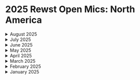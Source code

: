 # 2025 Rewst Open Mics: North America

<details>

<summary>August 2025</summary>

[august-22-2025-self-serve-portals-that-turn-staff-ideas-into-automations.md](august-22-2025-self-serve-portals-that-turn-staff-ideas-into-automations.md "mention")&#x20;

[august-15-2025-how-msps-are-using-ai-for-automation-today.md](august-15-2025-how-msps-are-using-ai-for-automation-today.md "mention")

[august-8-2025-automating-license-purchase-requests-via-teams.md](august-8-2025-automating-license-purchase-requests-via-teams.md "mention")

[august-1-2025.md](august-1-2025.md "mention")

</details>

<details>

<summary>July 2025</summary>

[july-25-2025-how-to-streamline-your-automations-with-organization-tags.md](july-25-2025-how-to-streamline-your-automations-with-organization-tags.md "mention")

[july-18-2025-mastering-ms-teams-automations.md](july-18-2025-mastering-ms-teams-automations.md "mention")

[july-11-2025-a-fedex-automation-that-delivers.md](july-11-2025-a-fedex-automation-that-delivers.md "mention")

[july-4-2025-the-value-of-learning-with-a-noob-mindset.md](july-4-2025-the-value-of-learning-with-a-noob-mindset.md "mention")

</details>

<details>

<summary>June 2025</summary>

[june-27-2025-the-big-news-from-flow-2025.md](june-27-2025-the-big-news-from-flow-2025.md "mention")

[june-20-2025-the-psa-automations-that-quietly-saves-hours-every-week.md](june-20-2025-the-psa-automations-that-quietly-saves-hours-every-week.md "mention")

[june-13-2025-build-peace-of-mind-into-your-automation-stack-with-this-setup.md](june-13-2025-build-peace-of-mind-into-your-automation-stack-with-this-setup.md "mention")

[june-6-2025-auto-assign-connectwise-tickets.md](june-6-2025-auto-assign-connectwise-tickets.md "mention")

</details>

<details>

<summary>May 2025</summary>

[may-30-2025-inside-a-new-partners-first-workflow.md](may-30-2025-inside-a-new-partners-first-workflow.md "mention")

[may-23-2025.md](may-23-2025.md "mention")

[may-16-2025-secure-your-help-desk-with-face-match-automation.md](../../rewst-open-mics-north-america/2025-roc-open-mics/may-16-2025-secure-your-help-desk-with-face-match-automation.md "mention")

[may-9-2025-no-webhook-no-problem-automating-microsoft-bookings-with-emails.md](../../rewst-open-mics-north-america/2025-roc-open-mics/may-9-2025-no-webhook-no-problem-automating-microsoft-bookings-with-emails.md "mention")

[may-2-2025-how-one-trick-tamed-this-workflow-builders-chaos.md](../../rewst-open-mics-north-america/2025-roc-open-mics/may-2-2025-how-one-trick-tamed-this-workflow-builders-chaos.md "mention")

</details>

<details>

<summary>April 2025</summary>

[april-25-2025-from-guesswork-to-gold-automating-client-profitability-with-precision.md](april-25-2025-from-guesswork-to-gold-automating-client-profitability-with-precision.md "mention")

[april-11-2025.md](april-11-2025.md "mention")

[april-4-2025-powershell-in-rewst-preview.md](april-4-2025-powershell-in-rewst-preview.md "mention")

</details>

<details>

<summary>March 2025</summary>

[march-7-2025-microsoft-now-auditing-p1-licenses-usage.md](march-7-2025-microsoft-now-auditing-p1-licenses-usage.md "mention")

[march-14-2025-an-m365-special-workflows-that-focus-on-microsoft-365.md](march-14-2025-an-m365-special-workflows-that-focus-on-microsoft-365.md "mention")

[march-21-2025-showing-the-first-workflow-we-ever-made.md](march-21-2025-showing-the-first-workflow-we-ever-made.md "mention")

[march-28-2025-how-little-changes-and-small-updates-bring-big-value.md](march-28-2025-how-little-changes-and-small-updates-bring-big-value.md "mention")

</details>

<details>

<summary>February 2025</summary>

[february-7-2025-its-official-rewst-now-supports-agent-smith.md](february-7-2025-its-official-rewst-now-supports-agent-smith.md "mention")

[february-14-2025-valentines-day-edition.md](february-14-2025-valentines-day-edition.md "mention")

[february-21-2025-live-from-right-of-boom-2025-its-the-weekly-roc-open-mic.md](february-21-2025-live-from-right-of-boom-2025-its-the-weekly-roc-open-mic.md "mention")

[february-28-2025-rewst-just-dropped-4-new-integrations.md](february-28-2025-rewst-just-dropped-4-new-integrations.md "mention")

</details>

<details>

<summary>January 2025</summary>

[january-3-2025-pax8-oauth-connecting-multiple-products-github-challenges.md](january-3-2025-pax8-oauth-connecting-multiple-products-github-challenges.md "mention")

[january-10-2025-simple-automation-demos-device-lookups-and-payment-notificaitons.md](january-10-2025-simple-automation-demos-device-lookups-and-payment-notificaitons.md "mention")

[january-17-2025-cloudflare-compliance-and-pro-tips.md](january-17-2025-cloudflare-compliance-and-pro-tips.md "mention")

[january-24-2025-migration-and-compliance-workflows...-whats-the-cluck-about-powershell.md](january-24-2025-migration-and-compliance-workflows...-whats-the-cluck-about-powershell.md "mention")

[january-31-2025-aharon-has-some-big-news-about-platform-improvments.md](january-31-2025-aharon-has-some-big-news-about-platform-improvments.md "mention")

</details>

